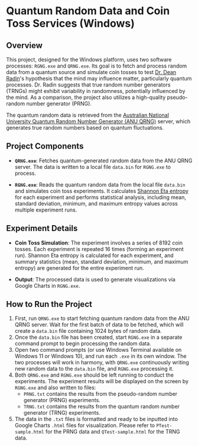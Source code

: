 # Quantum Random Data and Coin Toss Services (Windows)

## Overview

This project, designed for the Windows platform, uses two software processes: `RGNG.exe` and `QRNG.exe`. Its goal is to fetch and process random data from a quantum source and simulate coin tosses to test [Dr. Dean Radin](https://en.wikipedia.org/wiki/Dean_Radin)'s hypothesis that the mind may influence matter, particularly quantum processes. Dr. Radin suggests that true random number generators (TRNGs) might exhibit variability in randomness, potentially influenced by the mind. As a comparison, the project also utilizes a high-quality pseudo-random number generator (PRNG).

The quantum random data is retrieved from the [Australian National University Quantum Random Number Generator (ANU QRNG)](https://qrng.anu.edu.au/) server, which generates true random numbers based on quantum fluctuations.

## Project Components

- **`QRNG.exe`**: Fetches quantum-generated random data from the ANU QRNG server. The data is written to a local file `data.bin` for `RGNG.exe` to process.
  
- **`RGNG.exe`**: Reads the quantum random data from the local file `data.bin` and simulates coin toss experiments. It calculates [Shannon Eta entropy](https://en.wikipedia.org/wiki/Entropy_(information_theory)) for each experiment and performs statistical analysis, including mean, standard deviation, minimum, and maximum entropy values across multiple experiment runs.

## Experiment Details

- **Coin Toss Simulation**: The experiment involves a series of 8192 coin tosses. Each experiment is repeated 16 times (forming an experiment run). Shannon Eta entropy is calculated for each experiment, and summary statistics (mean, standard deviation, minimum, and maximum entropy) are generated for the entire experiment run.

- **Output**: The processed data is used to generate visualizations via Google Charts in `RGNG.exe`.

## How to Run the Project

1. First, run `QRNG.exe` to start fetching quantum random data from the ANU QRNG server. Wait for the first batch of data to be fetched, which will create a `data.bin` file containing 1024 bytes of random data.
2. Once the `data.bin` file has been created, start `RGNG.exe` in a separate command prompt to begin processing the random data.
3. Open two command prompts (or use Windows Terminal available on Windows 11 or Windows 10), and run each `.exe` in its own window. The two processes will work in harmony, with `QRNG.exe` continuously writing new random data to the `data.bin` file, and `RGNG.exe` processing it.
4. Both `QRNG.exe` and `RGNG.exe` should be left running to conduct the experiments. The experiment results will be displayed on the screen by `RGNG.exe` and also written to files:
   - `PRNG.txt` contains the results from the pseudo-random number generator (PRNG) experiments.
   - `TRNG.txt` contains the results from the quantum random number generator (TRNG) experiments.
5. The data in the `.txt` files is formatted and ready to be inputted into Google Charts `.html` files for visualization. Please refer to `PTest-sample.html` for the PRNG data and `QTest-sample.html` for the TRNG data.
